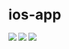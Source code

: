 # ios-app

<div align='left'>
    <img src='https://github.com/0x1-company/ios-app/actions/workflows/ci.yml/badge.svg'>
    <img src='https://github.com/0x1-company/ios-app/actions/workflows/format.yml/badge.svg'>
    <img src='https://img.shields.io/badge/language-Swift-orange.svg'>
</div>
